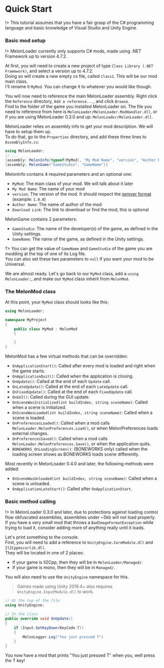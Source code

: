 # Quick Start

!> This tutorial assumes that you have a fair grasp of the C# programming language and basic knowledge of Visual Studio and Unity Engine.

### Basic mod setup

!> MelonLoader currently only supports C# mods, made using .NET Framework up to version 4.7.2.

At first, you will need to create a new project of type `Class Library (.NET Framework)`, and select a version up to 4.7.2.<br>
Doing so will create a new empty cs file, called `Class1`. This will be our mod main class.<br>
I'll rename it `MyMod`. You can change it to whatever you would like though.

You will now need to reference the main MelonLoader assembly. Right click the `Reference` directory, `Add a reference...`, and click `Browse`.<br/>
Find to the folder of the game you installed MelonLoader on. The file you need to reference from here is `MelonLoader/MelonLoader.ModHandler.dll`, or if you are using MelonLoader 0.3.0 and up: `MelonLoader/MelonLoader.dll`.

MelonLoader relies on assembly info to get your mod description. We will have to setup them up.<br>
To do that, go to the `Properties` directory, and add these three lines to `AssemblyInfo.cs`:
```cs
using MelonLoader;
// ...
[assembly: MelonInfo(typeof(MyMod), "My Mod Name", "version", "Author Name")]
[assembly: MelonGame("GameStudio", "GameName")]
```
MelonInfo contains 4 required parameters and an optional one:
- `MyMod`: The main class of your mod. We will talk about it later
- `My Mod Name`: The name of your mod
- `version`: The version of the mod. It should respect the [semver format](https://semver.org/) (example: `1.0.0`)
- `Author Name`: The name of author of the mod
- `Download Link`: The link to download or find the mod, this is optional

MelonGame contains 2 parameters:
- `GameStudio`: The name of the developer(s) of the game, as defined in the Unity settings.
- `GameName`: The name of the game, as defined in the Unity settings.

?> You can get the value of `GameName` and `GameStudio` of the game you are modding at the top of one of its Log file.<br/>You can also set these two parameters to `null` if you want your mod to be Universal.

We are almost ready. Let's go back to our `MyMod` class, add a `using MelonLoader;`, and make our `MyMod` class inherit from `MelonMod`.

### The MelonMod class

At this point, your `MyMod` class should looks like this:
```cs
using MelonLoader;

namespace MyProject
{
    public class MyMod : MelonMod
    {

    }
}
```

MelonMod has a few virtual methods that can be overridden:
 - `OnApplicationStart()`: Called after every mod is loaded and right when the game starts.
 - `OnApplicationQuit()`: Called when the application is closing.
 - `OnUpdate()`: Called at the end of each `Update` call.
 - `OnLateUpdate()`: Called at the end of each `LateUpdate` call.
 - `OnFixedUpdate()`: Called at the end of each `FixedUpdate` call.
 - `OnGUI()`: Called during the GUI update.
 - `OnSceneWasInitialized(int buildIndex, string sceneName)`: Called when a scene is initialized.
 - `OnSceneWasLoaded(int buildIndex, string sceneName)`: Called when a scene is loaded.
 - `OnPreferencesLoaded()`: Called when a mod calls `MelonLoader.MelonPreferences.Load()`, or when MelonPreferences loads external changes.
 - `OnPreferencesSaved()`: Called when a mod calls `MelonLoader.MelonPreferences.Save()`, or when the application quits.
 - `BONEWORKS_OnLoadingScreen()`: (BONEWORKS only) called when the loading screen shows as BONEWORKS loads scene differently.

Most recently in MelonLoader 0.4.0 and later, the following methods were added:
 - `OnSceneWasUnloaded(int buildIndex, string sceneName)`: Called when a scene is unloaded.
 - `OnApplicationLateStart()`: Called after `OnApplicationStart`.

### Basic method calling

!> In MelonLoader 0.3.0 and later, due to protections against loading control flow obfuscated assemblies, assemblies under ~5kb will not load properly. If you have a very small mod that throws a `BadImageFormatException` while trying to load it, consider adding more of anything really until it loads.

Let's print something to the console.<br>
First, you will need to add a reference to `UnityEngine.CoreModule.dll` and `Il2Cppmscorlib.dll`.<br>
They will be located in one of 2 places:
- If your game is Il2Cpp, then they will be in `MelonLoader/Managed/`. 
- If your game is mono, then they will be in `Managed/`.

You will also need to use the `UnityEngine` namespace for this.
> Games made using Unity 2019.4+ also requires `UnityEngine.InputModule.dll` to work.
```cs
// At the top of the file
using UnityEngine;

// In the class
public override void OnUpdate()
{
    if (Input.GetKeyDown(KeyCode.T))
    {
        MelonLogger.Log("You just pressed T") 
    }
}
```

You now have a mod that prints "You just pressed T" when you, well press the T key!

